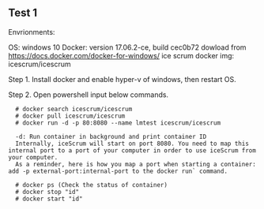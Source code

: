 Test 1
-------------------------
Envrionments:

  OS: windows 10
  Docker: version 17.06.2-ce, build cec0b72 dowload from https://docs.docker.com/docker-for-windows/
  ice scrum docker img: icescrum/icescrum
  
  
Step 1. Install docker and enable hyper-v of windows, then restart OS.

Step 2. Open powershell input below commands.
      
      # docker search icescrum/icescrum
      # docker pull icescrum/icescrum
      # docker run -d -p 80:8080 --name lmtest icescrum/icescrum 
      
      -d: Run container in background and print container ID
      Internally, iceScrum will start on port 8080. You need to map this internal port to a port of your computer in order to use iceScrum from your computer.
      As a reminder, here is how you map a port when starting a container: add -p external-port:internal-port to the docker run` command.
 
      # docker ps (Check the status of container)
      # docker stop "id"
      # docker start "id"


